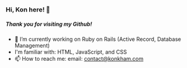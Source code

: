 ### Hi, Kon here! 👋

##### Thank you for visiting my Github!

- 🔭 I’m currently working on Ruby on Rails (Active Record, Database Management)
- I'm familiar with: HTML, JavaScript, and CSS
- 📫 How to reach me: email: contact@konkham.com
<!--
**ignored-comment/ignored-comment** is a ✨ _special_ ✨ repository because its `README.md` (this file) appears on your GitHub profile.

Here are some ideas to get you started:

- 🔭 I’m currently working on ...
- 🌱 I’m currently learning ...
- 👯 I’m looking to collaborate on ...
- 🤔 I’m looking for help with ...
- 💬 Ask me about ...
- 📫 How to reach me: ...
- 😄 Pronouns: ...
- ⚡ Fun fact: ...
-->
